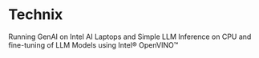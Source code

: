 # Technix
Running GenAI on Intel AI Laptops and Simple LLM Inference on CPU and fine-tuning of LLM Models using Intel® OpenVINO™
